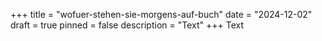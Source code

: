 +++
title = "wofuer-stehen-sie-morgens-auf-buch"
date = "2024-12-02"
draft = true
pinned = false
description = "Text"
+++
Text